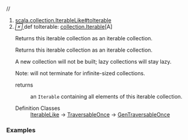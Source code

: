 //
<ol>
<li><a href="https://www.scala-lang.org/api/2.12.3/scala/collection/immutable/List.html#toIterable:Iterable[A]">scala.collection.IterableLike#toIterable</a></li>
<li name="scala.collection.IterableLike#toIterable" visbl="pub" class="indented0 " data-isabs="false" fullcomment="yes" group="Ungrouped"> <a id="toIterable:Iterable[A]"></a><a id="toIterable:collection.Iterable[A]"></a> <span class="permalink"> <a href="../../../scala/collection/immutable/List.html#toIterable:Iterable[A]" title="Permalink"> <i class="material-icons"></i> </a> </span> <span class="modifier_kind"> <span class="modifier"></span> <span class="kind">def</span> </span> <span class="symbol"> <span class="name">toIterable</span><span class="result">: <a href="../Iterable.html" class="extype" name="scala.collection.Iterable">collection.Iterable</a>[<span class="extype" name="scala.collection.immutable.List.A">A</span>]</span> </span> <p class="shortcomment cmt">Returns this iterable collection as an iterable collection.</p>
 <div class="fullcomment">
  <div class="comment cmt">
   <p>Returns this iterable collection as an iterable collection.</p>
   <p> A new collection will not be built; lazy collections will stay lazy.</p>
   <p> Note: will not terminate for infinite-sized collections. </p>
  </div>
  <dl class="paramcmts block">
   <dt>
    returns
   </dt>
   <dd class="cmt">
    <p>an <code>Iterable</code> containing all elements of this iterable collection.</p>
   </dd>
  </dl>
  <dl class="attributes block"> 
   <dt>
    Definition Classes
   </dt>
   <dd>
    <a href="../IterableLike.html" class="extype" name="scala.collection.IterableLike">IterableLike</a> → 
    <a href="../TraversableOnce.html" class="extype" name="scala.collection.TraversableOnce">TraversableOnce</a> → 
    <a href="../GenTraversableOnce.html" class="extype" name="scala.collection.GenTraversableOnce">GenTraversableOnce</a>
   </dd>
  </dl>
 </div> </li>
        </ol>


### Examples




